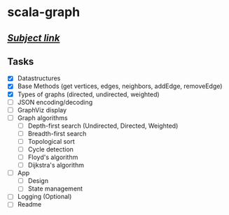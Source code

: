 # scala-graph

## ***[Subject link](./INSTRUCTIONS.md)***

## Tasks

- [x] Datastructures
- [x] Base Methods (get vertices, edges, neighbors, addEdge, removeEdge)
- [x] Types of graphs (directed, undirected, weighted)
- [ ] JSON encoding/decoding
- [ ] GraphViz display
- [ ] Graph algorithms
  - [ ] Depth-first search (Undirected, Directed, Weighted)
  - [ ] Breadth-first search
  - [ ] Topological sort
  - [ ] Cycle detection
  - [ ] Floyd's algorithm
  - [ ] Dijkstra's algorithm
- [ ] App 
  - [ ] Design
  - [ ] State management
- [ ] Logging (Optional)
- [ ] Readme